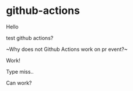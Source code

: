 # github-actions

Hello

test github actions?

~Why does not Github Actions work on pr event?~

Work!

Type miss..

Can work?
